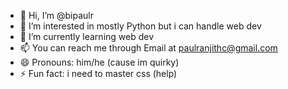 - 👋 Hi, I’m @bipaulr
- 👀 I’m interested in mostly Python but i can handle web dev
- 🌱 I’m currently learning web dev
- 📫 You can reach me through Email at paulranjithc@gmail.com 
- 😄 Pronouns: him/he (cause im quirky)
- ⚡ Fun fact: i need to master css (help)

<!---
bipaulr/bipaulr is a ✨ special ✨ repository because its `README.md` (this file) appears on your GitHub profile.
You can click the Preview link to take a look at your changes.
--->
